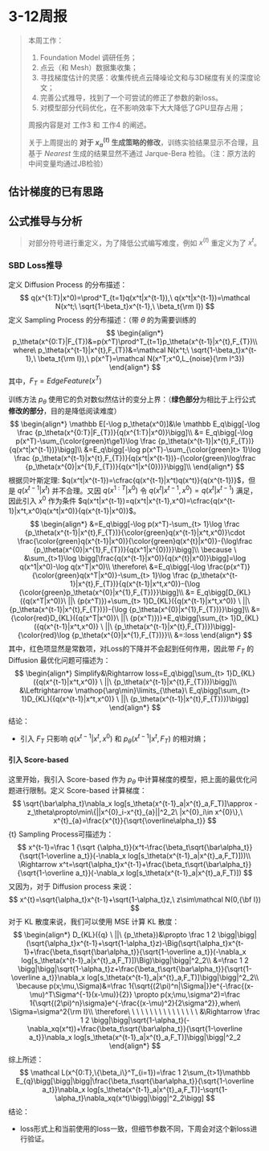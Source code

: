 # 3-12周报

> 本周工作：
>
> 1. Foundation Model 调研任务；
> 2. 点云（和 Mesh）数据集收集；
> 3. 寻找梯度估计的灵感：收集传统点云降噪论文和与3D梯度有关的深度论文；
> 4. 完善公式推导，找到了一个可尝试的修正了参数的新loss。
> 5. 对模型部分代码优化，在不影响效率下大大降低了GPU显存占用；
>
> 周报内容是对 工作3 和 工作4 的阐述。
>
> 关于上周提出的 **对于 $x^{(t)}_a$ 生成策略的修改**，训练实验结果显示不合理，且基于 $Nearest$ 生成的结果显然不通过 Jarque-Bera 检验。（注：原方法的中间变量均通过JB检验）

## 估计梯度的已有思路





## 公式推导与分析

> 对部分符号进行重定义，为了降低公式编写难度，例如 $x^{(t)}$ 重定义为了 $x^t$。

### SBD Loss推导

定义 Diffusion Process 的分布描述：
$$
q(x^{1:T}|x^0)=\prod^T_{t=1}q(x^t|x^{t-1}),\ q(x^t|x^{t-1})=\mathcal N(x^t;\ \sqrt{1-\beta_t}x^{t-1},\ \beta_t{\rm I})
$$
定义 Sampling Process 的分布描述：（带 $\theta$ 的为需要训练的
$$
\begin{align*}
p_\theta(x^{0:T}|F_{T})&=p(x^T)\prod^T_{t=1}p_\theta(x^{t-1}|x^{t},F_{T})\\
where\ p_\theta(x^{t-1}|x^{t},F_{T})&=\mathcal N(x^t;\ \sqrt{1-\beta_t}x^{t-1},\ \beta_t{\rm I}),\ p(x^T)=\mathcal N(x^T;x^0,L_{noise}{\rm I^3})
\end{align*}
$$
其中，$F_T=EdgeFeature(x^T)$

训练方法 $p_\theta$ 使用它的负对数似然估计的变分上界：（**绿色部分**为相比于上行公式**修改的部分**，目的是降低阅读难度）
$$
\begin{align*}
\mathbb E[-\log p_\theta(x^0)]&\le \mathbb E_q\bigg[-\log \frac {p_\theta(x^{0:T}|F_{T})}{q(x^{1:T}|x^0)}\bigg]\\
&= E_q\bigg[-\log p(x^T)-\sum_{\color{green}t\ge1}\log \frac {p_\theta(x^{t-1}|x^{t},F_{T})}{q(x^t|x^{t-1})}\bigg]\\
&=E_q\bigg[-\log p(x^T)-\sum_{\color{green}t> 1}\log \frac {p_\theta(x^{t-1}|x^{t},F_{T})}{q(x^t|x^{t-1})}-{\color{green}\log\frac {p_\theta(x^{0}|x^{1},F_{T})}{q(x^1|x^{0})}}\bigg]\\
\end{align*}
$$
根据贝叶斯定理: $q(x^t|x^{t-1})=\cfrac{q(x^{t-1}|x^t)q(x^t)}{q(x^{t-1})}$，但是 $q(x^{t-1}|x^t)$ 并不合理。又因 $q(x^{1:T}|x^0)$ 令 $q(x^t|x^{t-1},x^0)=q(x^t|x^{t-1})$ 满足，因此引入 $x^0$ 作为条件 $q(x^t|x^{t-1})=q(x^t|x^{t-1},x^0)=\cfrac{q(x^{t-1}|x^t,x^0)q(x^t|x^0)}{q(x^{t-1}|x^0)}$。
$$
\begin{align*}
&=E_q\bigg[-\log p(x^T)-\sum_{t> 1}\log \frac {p_\theta(x^{t-1}|x^{t},F_{T})}{\color{green}q(x^{t-1}|x^t,x^0)}\cdot \frac{\color{green}q(x^{t-1}|x^0)}{\color{green}q(x^{t}|x^0)}-{\log\frac {p_\theta(x^{0}|x^{1},F_{T})}{q(x^1|x^{0})}}\bigg]\\
\because \ &\sum_{t>1}\log \bigg[\frac{q(x^{t-1}|x^0)}{q(x^{t}|x^0)}\bigg]=\log q(x^1|x^0)-\log q(x^T|x^0)\\
\therefore\ &=E_q\bigg[-\log \frac{p(x^T)}{\color{green}q(x^T|x^0)}-\sum_{t> 1}\log \frac {p_\theta(x^{t-1}|x^{t},F_{T})}{q(x^{t-1}|x^t,x^0)}-{\log {\color{green}p_\theta(x^{0}|x^{1},F_{T})}}\bigg]\\
&= E_q\bigg[D_{KL}({q(x^T|x^0)}\ ||\ {p(x^T)})+\sum_{t> 1}D_{KL}({q(x^{t-1}|x^t,x^0)} \ ||\ {p_\theta(x^{t-1}|x^{t},F_{T})})-{\log {p_\theta(x^{0}|x^{1},F_{T})}}\bigg]\\
&={\color{red}D_{KL}({q(x^T|x^0)}\ ||\ {p(x^T)})}+E_q\bigg[\sum_{t> 1}D_{KL}({q(x^{t-1}|x^t,x^0)} \ ||\ {p_\theta(x^{t-1}|x^{t},F_{T})})\bigg]-{\color{red}\log {p_\theta(x^{0}|x^{1},F_{T})}}\\
&=:loss
\end{align*}
$$
其中，红色项显然是常数项，对Loss的下降并不会起到任何作用，因此带 $F_T$ 的 Diffusion 最优化问题可描述为：
$$
\begin{align*}
Simplify&\Rightarrow loss=E_q\bigg[\sum_{t> 1}D_{KL}({q(x^{t-1}|x^t,x^0)} \ ||\ {p_\theta(x^{t-1}|x^{t},F_{T})})\bigg]\\
&\Leftrightarrow \mathop{\arg\min}\limits_{\theta}\ E_q\bigg[\sum_{t> 1}D_{KL}({q(x^{t-1}|x^t,x^0)} \ ||\ {p_\theta(x^{t-1}|x^{t},F_{T})})\bigg]
\end{align*}
$$
结论：

- 引入 $F_T$ 只影响 ${q(x^{t-1}|x^t,x^0)}$ 和 ${p_\theta(x^{t-1}|x^{t},F_{T})}$ 的相对熵；

#### 引入 Score-based 

这里开始，我引入 Score-based 作为 $p_\theta$ 中计算梯度的模型，把上面的最优化问题进行限制。定义 Score-based 计算梯度：
$$
\sqrt{\bar\alpha_t}\nabla_x log[s_\theta(x^{t-1}_a|x^{t}_a,F_T)]\approx -z_\theta\propto\min\{||x^{0}_i-x^{t}_{a}||^2_2\ |x^{0}_i\in x^{0}\},\ x^{t}_{a}=\frac{x^{t}}{\sqrt{\overline\alpha_t}}
$$ {t}
Sampling Process可描述为：
$$
x^{t-1}=\frac 1 {\sqrt {\alpha_t}}(x^t-\frac{\beta_t\sqrt{\bar\alpha_t}}{\sqrt{1-\overline a_t}}(-\nabla_x log[s_\theta(x^{t-1}_a|x^{t}_a,F_T)]))\\
\Rightarrow x^t=\sqrt{\alpha_t}x^{t-1}+\frac{\beta_t\sqrt{\bar\alpha_t}}{\sqrt{1-\overline a_t}}(-\nabla_x log[s_\theta(x^{t-1}_a|x^{t}_a,F_T)])
$$
又因为，对于 Diffusion process 来说：
$$
x^{t}=\sqrt{\alpha_t}x^{t-1}+\sqrt{1-\alpha_t}z,\ z\sim\mathcal N(0,{\bf I})
$$
对于 KL 散度来说，我们可以使用 MSE 计算 KL 散度：
$$
\begin{align*}
D_{KL}({q} \ ||\ {p_\theta})&\propto \frac 1 2 \bigg|\bigg|(\sqrt{\alpha_t}x^{t-1}+\sqrt{1-\alpha_t}z)-\Big(\sqrt{\alpha_t}x^{t-1}+\frac{\beta_t\sqrt{\bar\alpha_t}}{\sqrt{1-\overline a_t}}(-\nabla_x log[s_\theta(x^{t-1}_a|x^{t}_a,F_T)])\Big)\bigg|\bigg|^2_2\\
&=\frac 1 2 \bigg|\bigg|\sqrt{1-\alpha_t}z+\frac{\beta_t\sqrt{\bar\alpha_t}}{\sqrt{1-\overline a_t}}\nabla_x log[s_\theta(x^{t-1}_a|x^{t}_a,F_T)]\bigg|\bigg|^2_2\\
\because p(x;\mu,\Sigma)&=\frac 1{\sqrt{(2\pi)^n|\Sigma|}}e^{-\frac{(x-\mu)^T\Sigma^{-1}(x-\mu)}{2}}
\propto
p(x;\mu,\sigma^2)=\frac 1{\sqrt{(2\pi)^n}\sigma}e^{-\frac{(x-\mu)^2}{2\sigma^2}},when\ \Sigma=\sigma^2{\rm I}\\
\therefore\ \ \ \ \ \ \ \ \ \ \ \ \ \ \ \ &\Rightarrow \frac 1 2 \bigg|\bigg|\sqrt{1-\alpha_t}(-\nabla_xq(x^t))+\frac{\beta_t\sqrt{\bar\alpha_t}}{\sqrt{1-\overline a_t}}\nabla_x log[s_\theta(x^{t-1}_a|x^{t}_a,F_T)]\bigg|\bigg|^2_2
\end{align*}
$$
综上所述：
$$
\mathcal L(x^{0:T},\{\beta_i\}^T_{i=1})=\frac 1 2\sum_{t>1}\mathbb E_{q}\bigg[\bigg|\bigg|\frac{\beta_t\sqrt{\bar\alpha_t}}{\sqrt{1-\overline a_t}}\nabla_x log[s_\theta(x^{t-1}_a|x^{t}_a,F_T)]-\sqrt{1-\alpha_t}\nabla_xq(x^t)\bigg|\bigg|^2_2\bigg]
$$
结论：

- loss形式上和当前使用的loss一致，但细节参数不同，下周会对这个新loss进行验证。

